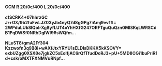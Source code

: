 #### GCM R 20/0c/400 L 20/0c/400
**cfSCRK4+07hhrzGC**<br/>**Jr+OX/9b2fuFwLJZ03yJb4nyQ7d8gGPg7iAmj9ev1fI=**<br/>**2WPduLUb8IQoIrXgByfLUT4oYhHXfG247ORFTguQuQzn0MlSKqLWRSCdB1PqDWSf0NRhDgIWI96sWQfm...**<br/><br/>
**NLuST8/gmA2Ff304**<br/>**Kzzwofn3q9B8i+wAXfJtxYRYU1sELDIsDKKX5kKSOVY=**<br/>**exbUZgg0XSX8e7jgkZC5xEolfjAC6rQfTfudDoRJ3+pU+5MD8OGi1buPriR1d+csk/oMXTFXNMVuRNpf...**